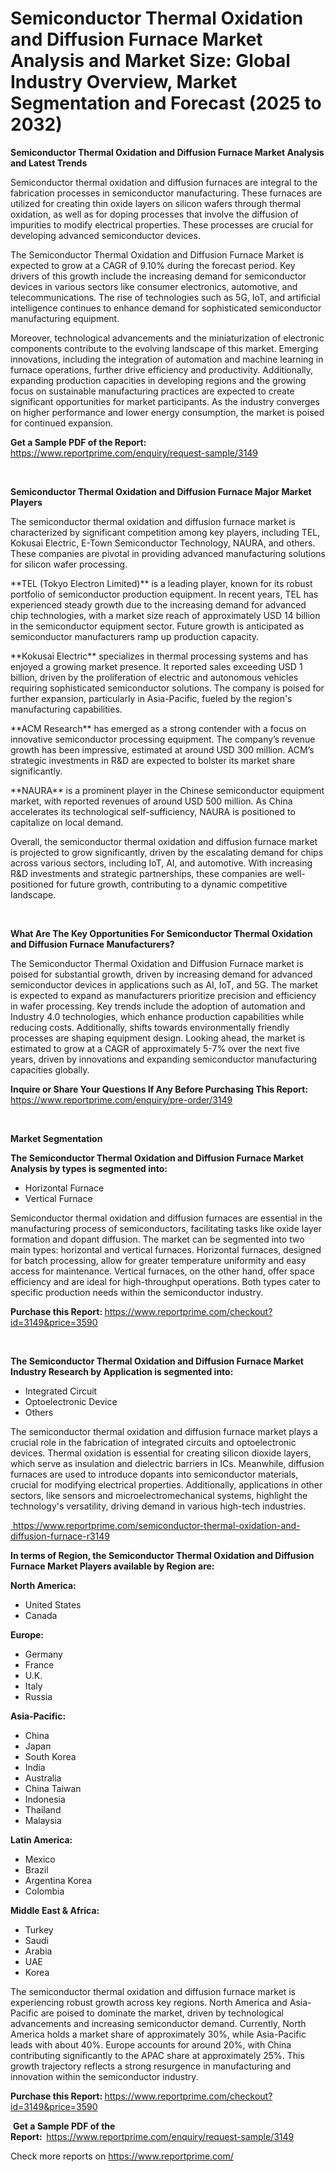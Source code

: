 <p><h1>Semiconductor Thermal Oxidation and Diffusion Furnace Market Analysis and Market Size: Global Industry Overview, Market Segmentation and Forecast (2025 to 2032)</h1></p><p><strong>Semiconductor Thermal Oxidation and Diffusion Furnace Market Analysis and Latest Trends</strong></p>
<p><p>Semiconductor thermal oxidation and diffusion furnaces are integral to the fabrication processes in semiconductor manufacturing. These furnaces are utilized for creating thin oxide layers on silicon wafers through thermal oxidation, as well as for doping processes that involve the diffusion of impurities to modify electrical properties. These processes are crucial for developing advanced semiconductor devices.</p><p>The Semiconductor Thermal Oxidation and Diffusion Furnace Market is expected to grow at a CAGR of 9.10% during the forecast period. Key drivers of this growth include the increasing demand for semiconductor devices in various sectors like consumer electronics, automotive, and telecommunications. The rise of technologies such as 5G, IoT, and artificial intelligence continues to enhance demand for sophisticated semiconductor manufacturing equipment.</p><p>Moreover, technological advancements and the miniaturization of electronic components contribute to the evolving landscape of this market. Emerging innovations, including the integration of automation and machine learning in furnace operations, further drive efficiency and productivity. Additionally, expanding production capacities in developing regions and the growing focus on sustainable manufacturing practices are expected to create significant opportunities for market participants. As the industry converges on higher performance and lower energy consumption, the market is poised for continued expansion.</p></p>
<p><strong>Get a Sample PDF of the Report:&nbsp;</strong> <a href="https://www.reportprime.com/enquiry/request-sample/3149?utm_campaign=3216&utm_medium=2&utm_source=Github&utm_content=ia&utm_term=18032025&utm_id=semiconductor-thermal-oxidation-and-diffusion-furnace">https://www.reportprime.com/enquiry/request-sample/3149</a></p>
<p>&nbsp;</p>
<p><strong>Semiconductor Thermal Oxidation and Diffusion Furnace Major Market Players</strong></p>
<p><p>The semiconductor thermal oxidation and diffusion furnace market is characterized by significant competition among key players, including TEL, Kokusai Electric, E-Town Semiconductor Technology, NAURA, and others. These companies are pivotal in providing advanced manufacturing solutions for silicon wafer processing.</p><p>**TEL (Tokyo Electron Limited)** is a leading player, known for its robust portfolio of semiconductor production equipment. In recent years, TEL has experienced steady growth due to the increasing demand for advanced chip technologies, with a market size reach of approximately USD 14 billion in the semiconductor equipment sector. Future growth is anticipated as semiconductor manufacturers ramp up production capacity.</p><p>**Kokusai Electric** specializes in thermal processing systems and has enjoyed a growing market presence. It reported sales exceeding USD 1 billion, driven by the proliferation of electric and autonomous vehicles requiring sophisticated semiconductor solutions. The company is poised for further expansion, particularly in Asia-Pacific, fueled by the region's manufacturing capabilities.</p><p>**ACM Research** has emerged as a strong contender with a focus on innovative semiconductor processing equipment. The company’s revenue growth has been impressive, estimated at around USD 300 million. ACM’s strategic investments in R&D are expected to bolster its market share significantly.</p><p>**NAURA** is a prominent player in the Chinese semiconductor equipment market, with reported revenues of around USD 500 million. As China accelerates its technological self-sufficiency, NAURA is positioned to capitalize on local demand.</p><p>Overall, the semiconductor thermal oxidation and diffusion furnace market is projected to grow significantly, driven by the escalating demand for chips across various sectors, including IoT, AI, and automotive. With increasing R&D investments and strategic partnerships, these companies are well-positioned for future growth, contributing to a dynamic competitive landscape.</p></p>
<p>&nbsp;</p>
<p><strong>What Are The Key Opportunities For Semiconductor Thermal Oxidation and Diffusion Furnace Manufacturers?</strong></p>
<p><p>The Semiconductor Thermal Oxidation and Diffusion Furnace market is poised for substantial growth, driven by increasing demand for advanced semiconductor devices in applications such as AI, IoT, and 5G. The market is expected to expand as manufacturers prioritize precision and efficiency in wafer processing. Key trends include the adoption of automation and Industry 4.0 technologies, which enhance production capabilities while reducing costs. Additionally, shifts towards environmentally friendly processes are shaping equipment design. Looking ahead, the market is estimated to grow at a CAGR of approximately 5-7% over the next five years, driven by innovations and expanding semiconductor manufacturing capacities globally.</p></p>
<p><strong>Inquire or Share Your Questions If Any Before Purchasing This Report:</strong> <a href="https://www.reportprime.com/enquiry/pre-order/3149?utm_campaign=3216&utm_medium=2&utm_source=Github&utm_content=ia&utm_term=18032025&utm_id=semiconductor-thermal-oxidation-and-diffusion-furnace">https://www.reportprime.com/enquiry/pre-order/3149</a></p>
<p>&nbsp;</p>
<p><strong>Market Segmentation</strong></p>
<p><strong>The Semiconductor Thermal Oxidation and Diffusion Furnace Market Analysis by types is segmented into:</strong></p>
<p><ul><li>Horizontal Furnace</li><li>Vertical Furnace</li></ul></p>
<p><p>Semiconductor thermal oxidation and diffusion furnaces are essential in the manufacturing process of semiconductors, facilitating tasks like oxide layer formation and dopant diffusion. The market can be segmented into two main types: horizontal and vertical furnaces. Horizontal furnaces, designed for batch processing, allow for greater temperature uniformity and easy access for maintenance. Vertical furnaces, on the other hand, offer space efficiency and are ideal for high-throughput operations. Both types cater to specific production needs within the semiconductor industry.</p></p>
<p><strong>Purchase this Report:&nbsp;</strong><a href="https://www.reportprime.com/checkout?id=3149&price=3590&utm_campaign=3216&utm_medium=2&utm_source=Github&utm_content=ia&utm_term=18032025&utm_id=semiconductor-thermal-oxidation-and-diffusion-furnace">https://www.reportprime.com/checkout?id=3149&price=3590</a></p>
<p>&nbsp;</p>
<p><strong>The Semiconductor Thermal Oxidation and Diffusion Furnace Market Industry Research by Application is segmented into:</strong></p>
<p><ul><li>Integrated Circuit</li><li>Optoelectronic Device</li><li>Others</li></ul></p>
<p><p>The semiconductor thermal oxidation and diffusion furnace market plays a crucial role in the fabrication of integrated circuits and optoelectronic devices. Thermal oxidation is essential for creating silicon dioxide layers, which serve as insulation and dielectric barriers in ICs. Meanwhile, diffusion furnaces are used to introduce dopants into semiconductor materials, crucial for modifying electrical properties. Additionally, applications in other sectors, like sensors and microelectromechanical systems, highlight the technology's versatility, driving demand in various high-tech industries.</p></p>
<p><a href="https://www.reportprime.com/semiconductor-thermal-oxidation-and-diffusion-furnace-r3149?utm_campaign=3216&utm_medium=2&utm_source=Github&utm_content=ia&utm_term=18032025&utm_id=semiconductor-thermal-oxidation-and-diffusion-furnace">&nbsp;https://www.reportprime.com/semiconductor-thermal-oxidation-and-diffusion-furnace-r3149</a></p>
<p><strong>In terms of Region, the Semiconductor Thermal Oxidation and Diffusion Furnace Market Players available by Region are:</strong></p>
<p>
    <p> <strong> North America: </strong>
        <ul>
            <li>United States</li>
            <li>Canada</li>
        </ul>
        </p> 
    <p> <strong> Europe: </strong>
        <ul>
            <li>Germany</li>
            <li>France</li>
            <li>U.K.</li>
            <li>Italy</li>
            <li>Russia</li>
        </ul>
        </p> 
    <p> <strong> Asia-Pacific: </strong>
        <ul>
            <li>China</li>
            <li>Japan</li>
            <li>South Korea</li>
            <li>India</li>
            <li>Australia</li>
            <li>China Taiwan</li>
            <li>Indonesia</li>
            <li>Thailand</li>
            <li>Malaysia</li>
        </ul>
        </p> 
    <p> <strong> Latin America: </strong>
        <ul>
            <li>Mexico</li>
            <li>Brazil</li>
            <li>Argentina Korea</li>
            <li>Colombia</li>
        </ul>
        </p> 
    <p> <strong> Middle East & Africa: </strong>
        <ul>
            <li>Turkey</li>
            <li>Saudi</li>
            <li>Arabia</li>
            <li>UAE</li>
            <li>Korea</li>
        </ul>
    </p>
    </p>
<p><p>The semiconductor thermal oxidation and diffusion furnace market is experiencing robust growth across key regions. North America and Asia-Pacific are poised to dominate the market, driven by technological advancements and increasing semiconductor demand. Currently, North America holds a market share of approximately 30%, while Asia-Pacific leads with about 40%. Europe accounts for around 20%, with China contributing significantly to the APAC share at approximately 25%. This growth trajectory reflects a strong resurgence in manufacturing and innovation within the semiconductor industry.</p></p>
<p><strong>Purchase this Report: </strong><a href="https://www.reportprime.com/checkout?id=3149&price=3590&utm_campaign=3216&utm_medium=2&utm_source=Github&utm_content=ia&utm_term=18032025&utm_id=semiconductor-thermal-oxidation-and-diffusion-furnace">https://www.reportprime.com/checkout?id=3149&price=3590</a></p>
<p>&nbsp;<strong>Get a Sample PDF of the Report:&nbsp;&nbsp;</strong><a href="https://www.reportprime.com/enquiry/request-sample/3149?utm_campaign=3216&utm_medium=2&utm_source=Github&utm_content=ia&utm_term=18032025&utm_id=semiconductor-thermal-oxidation-and-diffusion-furnace">https://www.reportprime.com/enquiry/request-sample/3149</a></p>
<p><strong></strong></p>
<p>Check more reports on <a href="https://www.reportprime.com/?utm_campaign=3216&utm_medium=2&utm_source=Github&utm_content=ia&utm_term=18032025&utm_id=semiconductor-thermal-oxidation-and-diffusion-furnace">https://www.reportprime.com/</a></p>